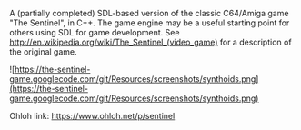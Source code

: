 A (partially completed) SDL-based version of the classic C64/Amiga game "The Sentinel", in C++. The game engine may be a useful starting point for others using SDL for game development. See http://en.wikipedia.org/wiki/The_Sentinel_(video_game)  for a description of the original game.

![https://the-sentinel-game.googlecode.com/git/Resources/screenshots/synthoids.png](https://the-sentinel-game.googlecode.com/git/Resources/screenshots/synthoids.png)

Ohloh link: https://www.ohloh.net/p/sentinel
